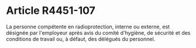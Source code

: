 # Article R4451-107

  
La personne compétente en radioprotection, interne ou externe, est désignée par l'employeur après avis du comité d'hygiène, de sécurité et des conditions de travail ou, à défaut, des délégués du personnel.